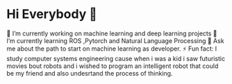 # Hi Everybody 👋



🔭 I’m currently working on machine learning and deep learning projects
🌱 I’m currently learning ROS ,Pytorch and Natural Language Processing
💬 Ask me about the path to start on machine learning as developer.
⚡ Fun fact: I study computer systems engineering cause when i was a kid i saw futuristic movies bout robots and i wished to program an intelligent robot that could be my friend and also undesrtand the process of thinking.
